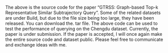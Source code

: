 The above is the source code for the paper “GTRSS: Graph-based Top-k Representative Similar
Subtrajectory Query”. Some of the related datasets are under Build, but due to the file size being too large, they have been released. 
You can download the. tar file. The above code can be used to test the performance of querying on the Chengdu dataset. Currently, 
the paper is under submission. If the paper is accepted, I will once again make the entire source code and dataset public.
Please feel free to communicate and exchange ideas with me.
